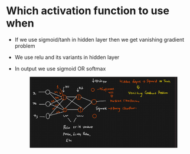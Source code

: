 # Which activation function to use when

* If we use sigmoid/tanh in hidden layer then we get vanishing gradient problem
* We use relu and its variants in hidden layer
*   In output we use sigmoid OR softmax

    <figure><img src="../../.gitbook/assets/image (4) (1).png" alt=""><figcaption></figcaption></figure>
